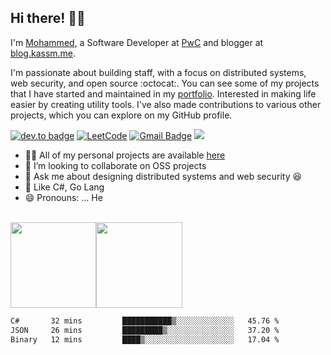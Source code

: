 ## Hi there! 👋🏻

I'm <a href="https://www.kassm.me">Mohammed</a>, a Software Developer at [PwC](https://pwc.com) and blogger at [blog.kassm.me](https://blog.kassm.me). 

I'm passionate about building staff, with a focus on distributed systems, web security, and open source :octocat:. You can see some of my projects that I have started and maintained in my [portfolio](https://www.kassm.me/). Interested in making life easier by creating utility tools. I've also made contributions to various other projects, which you can explore on my GitHub profile.<br/>

<!--[![twitter badge](https://img.shields.io/badge/-@maboelkassim-%231FA1F1?style=flat&logo=twitter&logoColor=white)](https://twitter.com/maboelkassim)-->
[![dev.to badge](https://img.shields.io/badge/-mkassm-%230177B5?style=flat&logo=linkedin)](https://www.linkedin.com/in/mkassm)
[![LeetCode](https://img.shields.io/badge/-LeetCode-02569B?style=flat&logo=leetCode&link=https://leetcode.com/mkassm)](https://leetcode.com/mkassm)
[![Gmail Badge](https://img.shields.io/badge/-Gmail-c14438?style=flat-square&logo=Gmail&logoColor=white&link=mailto:mohammed.a.kassm@gmail.com)](mailto:mohammed.a.kassm@gmail.com)
![](https://komarev.com/ghpvc/?username=aboelkassem&color=brightgreen&style=flat)
<!--![githubbadge](https://img.shields.io/github/followers/mkassm?style=social)-->
<!--![githubbadge](https://img.shields.io/github/stars/mkassm?style=social)-->
<!--[![committers.top badge](https://user-badge.committers.top/egypt_private/mkassm.svg)](https://user-badge.committers.top/egypt_private/mkassm)-->



- 👨‍💻 All of my personal projects are available [here](https://github.com/mkassm?tab=repositories)
- 👯 I’m looking to collaborate on OSS projects
- 💬 Ask me about designing distributed systems and web security :laughing:
- 💜 Like C#, Go Lang
- 😄 Pronouns: ... He

<br>
<a href="https://www.kassm.me/"><img height="137.3px" src="https://github-readme-stats.vercel.app/api?username=mkassm&hide_title=true&hide_border=true&show_icons=true&include_all_commits=true&count_private=true&line_height=21&text_color=000&icon_color=000&theme=graywhite" /><!-- wi*quL3fcV --><img height="137.3px" src="https://github-readme-stats.vercel.app/api/top-langs/?username=mkassm&hide=html&hide_title=true&hide_border=true&layout=compact&langs_count=7&exclude_repo=comp426&text_color=000&icon_color=ffftheme=graywhite" /></a>

<!--START_SECTION:waka-->

```txt
C#       32 mins         ███████████▒░░░░░░░░░░░░░   45.76 %
JSON     26 mins         █████████▒░░░░░░░░░░░░░░░   37.20 %
Binary   12 mins         ████▒░░░░░░░░░░░░░░░░░░░░   17.04 %
```

<!--END_SECTION:waka-->

<!--
**aboelkassem/aboelkassem** is a ✨ _special_ ✨ repository because its `README.md` (this file) appears on your GitHub profile.

Here are some ideas to get you started:
- ⚡️ Technologies I work with: C#, ASP.NET MVC, ASP.NET Core, Web API, JavaScript, TypeScript, Angular, CSS, HTML, EntityFramework core, Bootstrap, Reactjs and more ....
- 👯 I’m looking to collaborate on ... Any of project
- 🔭 I’m currently working on ...
- 🌱 I’m currently learning ...
- 👯 I’m looking to collaborate on ...
- 🤔 I’m looking for help with ...
- 💬 Ask me about ...
- 📫 How to reach me: ...
- 😄 Pronouns: ...
- ⚡ Fun fact: ...
-->
